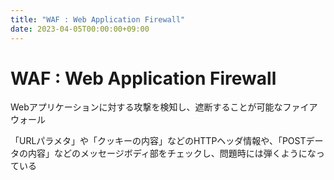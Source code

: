 ```yaml
---
title: "WAF : Web Application Firewall"
date: 2023-04-05T00:00:00+09:00
---
```

# WAF : Web Application Firewall

Webアプリケーションに対する攻撃を検知し、遮断することが可能なファイアウォール

「URLパラメタ」や「クッキーの内容」などのHTTPヘッダ情報や、「POSTデータの内容」などのメッセージボディ部をチェックし、問題時には弾くようになっている